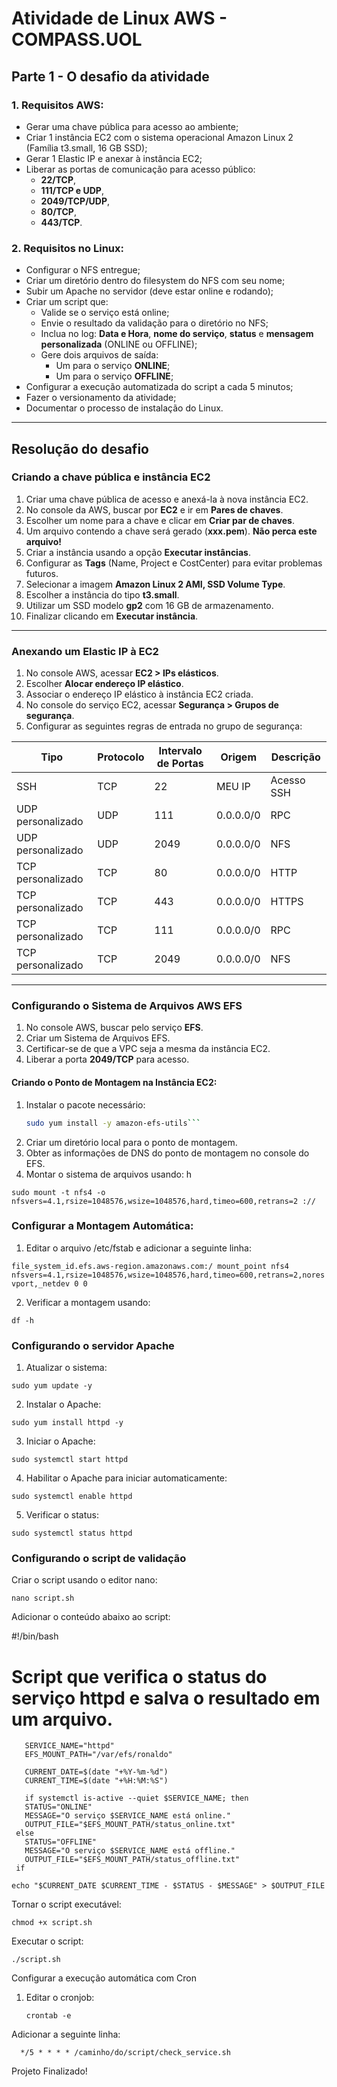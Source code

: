 # Atividade de Linux AWS - COMPASS.UOL

## Parte 1 - O desafio da atividade

### 1. Requisitos AWS:
- Gerar uma chave pública para acesso ao ambiente;
- Criar 1 instância EC2 com o sistema operacional Amazon Linux 2 (Família t3.small, 16 GB SSD);
- Gerar 1 Elastic IP e anexar à instância EC2;
- Liberar as portas de comunicação para acesso público: 
  - **22/TCP**, 
  - **111/TCP e UDP**, 
  - **2049/TCP/UDP**, 
  - **80/TCP**, 
  - **443/TCP**.

### 2. Requisitos no Linux:
- Configurar o NFS entregue;
- Criar um diretório dentro do filesystem do NFS com seu nome;
- Subir um Apache no servidor (deve estar online e rodando);
- Criar um script que:
  - Valide se o serviço está online;
  - Envie o resultado da validação para o diretório no NFS;
  - Inclua no log: **Data e Hora**, **nome do serviço**, **status** e **mensagem personalizada** (ONLINE ou OFFLINE);
  - Gere dois arquivos de saída: 
    - Um para o serviço **ONLINE**;
    - Um para o serviço **OFFLINE**;
- Configurar a execução automatizada do script a cada 5 minutos;
- Fazer o versionamento da atividade;
- Documentar o processo de instalação do Linux.

---

## Resolução do desafio

### Criando a chave pública e instância EC2
1. Criar uma chave pública de acesso e anexá-la à nova instância EC2.
2. No console da AWS, buscar por **EC2** e ir em **Pares de chaves**.
3. Escolher um nome para a chave e clicar em **Criar par de chaves**.
4. Um arquivo contendo a chave será gerado (**xxx.pem**). **Não perca este arquivo!**
5. Criar a instância usando a opção **Executar instâncias**.
6. Configurar as **Tags** (Name, Project e CostCenter) para evitar problemas futuros.
7. Selecionar a imagem **Amazon Linux 2 AMI, SSD Volume Type**.
8. Escolher a instância do tipo **t3.small**.
9. Utilizar um SSD modelo **gp2** com 16 GB de armazenamento.
10. Finalizar clicando em **Executar instância**.

---

### Anexando um Elastic IP à EC2
1. No console AWS, acessar **EC2 > IPs elásticos**.
2. Escolher **Alocar endereço IP elástico**.
3. Associar o endereço IP elástico à instância EC2 criada.
4. No console do serviço EC2, acessar **Segurança > Grupos de segurança**.
5. Configurar as seguintes regras de entrada no grupo de segurança:

| Tipo              | Protocolo | Intervalo de Portas | Origem  | Descrição |
|-------------------|-----------|---------------------|---------|-----------|
| SSH               | TCP       | 22                  | MEU IP  | Acesso SSH |
| UDP personalizado | UDP       | 111                 | 0.0.0.0/0 | RPC |
| UDP personalizado | UDP       | 2049                | 0.0.0.0/0 | NFS |
| TCP personalizado | TCP       | 80                  | 0.0.0.0/0 | HTTP |
| TCP personalizado | TCP       | 443                 | 0.0.0.0/0 | HTTPS |
| TCP personalizado | TCP       | 111                 | 0.0.0.0/0 | RPC |
| TCP personalizado | TCP       | 2049                | 0.0.0.0/0 | NFS |

---

### Configurando o Sistema de Arquivos AWS EFS
1. No console AWS, buscar pelo serviço **EFS**.
2. Criar um Sistema de Arquivos EFS.
3. Certificar-se de que a VPC seja a mesma da instância EC2.
4. Liberar a porta **2049/TCP** para acesso.

#### Criando o Ponto de Montagem na Instância EC2:
1. Instalar o pacote necessário:
   ```bash
   sudo yum install -y amazon-efs-utils```

2. Criar um diretório local para o ponto de montagem.
3. Obter as informações de DNS do ponto de montagem no console do EFS.
4. Montar o sistema de arquivos usando:
h

  ```sudo mount -t nfs4 -o nfsvers=4.1,rsize=1048576,wsize=1048576,hard,timeo=600,retrans=2 ://```

### Configurar a Montagem Automática:

1. Editar o arquivo /etc/fstab  e adicionar a seguinte linha:


  ```file_system_id.efs.aws-region.amazonaws.com:/ mount_point nfs4 nfsvers=4.1,rsize=1048576,wsize=1048576,hard,timeo=600,retrans=2,noresvport,_netdev 0 0```

2. Verificar a montagem usando:


  ```df -h```

### Configurando o servidor Apache

1. Atualizar o sistema:


  ```sudo yum update -y```

2. Instalar o Apache:


  ```sudo yum install httpd -y```

3. Iniciar o Apache:


  ```sudo systemctl start httpd```

4. Habilitar o Apache para iniciar automaticamente:


  ```sudo systemctl enable httpd```

5. Verificar o status:

  ```sudo systemctl status httpd```


### Configurando o script de validação

Criar o script usando o editor nano:
  
  ```nano script.sh```

Adicionar o conteúdo abaixo ao script:


#!/bin/bash
# Script que verifica o status do serviço httpd e salva o resultado em um arquivo.

```
   SERVICE_NAME="httpd"
   EFS_MOUNT_PATH="/var/efs/ronaldo"

   CURRENT_DATE=$(date "+%Y-%m-%d")
   CURRENT_TIME=$(date "+%H:%M:%S")

   if systemctl is-active --quiet $SERVICE_NAME; then
   STATUS="ONLINE"
   MESSAGE="O serviço $SERVICE_NAME está online."
   OUTPUT_FILE="$EFS_MOUNT_PATH/status_online.txt"
 else
   STATUS="OFFLINE"
   MESSAGE="O serviço $SERVICE_NAME está offline."
   OUTPUT_FILE="$EFS_MOUNT_PATH/status_offline.txt"
 if

echo "$CURRENT_DATE $CURRENT_TIME - $STATUS - $MESSAGE" > $OUTPUT_FILE

```

Tornar o script executável:

   ```chmod +x script.sh```

Executar o script:


   ```./script.sh```

Configurar a execução automática com Cron

1. Editar o cronjob:

   ```crontab -e```

Adicionar a seguinte linha:

```
  */5 * * * * /caminho/do/script/check_service.sh

```

Projeto Finalizado!





